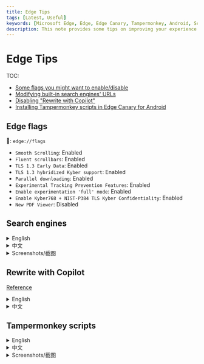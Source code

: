 ```yaml
---
title: Edge Tips
tags: [Latest, Useful]
keywords: [Microsoft Edge, Edge, Edge Canary, Tampermonkey, Android, Script, Install, Extension, UserScript, Greasyfork, 脚本, 扩展, 用户脚本, 安卓]
description: This note provides some tips on improving your experience on using Microsoft Edge, including some flags you might want to enable/disable, modifying built-in search engines' URLs, disabling "Rewrite with Copilot", and installing Tampermonkey scripts in Edge Canary for Android. 这篇笔记提供了一些改进 Microsoft Edge 体验的小提示，包括一些你可能想要启用/禁用的 flags，修改内置搜索引擎的网址，禁用“使用 Copilot 重写”，以及如何在 Edge Canary for Android 上安装 Tampermonkey 脚本。
---
```


<style>
    article details img {
        max-width: 32%;
    }
</style>

# Edge Tips

TOC:

- [Some flags you might want to enable/disable](#edge-flags)
- [Modifying built-in search engines' URLs](#search-engines)
- [Disabling "Rewrite with Copilot"](#rewrite-with-copilot)
- [Installing Tampermonkey scripts in Edge Canary for Android](#tampermonkey-scripts)

## Edge flags

🔗: `edge://flags`

- `Smooth Scrolling`: Enabled
- `Fluent scrollbars`: Enabled
- `TLS 1.3 Early Data`: Enabled
- `TLS 1.3 hybridized Kyber support`: Enabled
- `Parallel downloading`: Enabled
- `Experimental Tracking Prevention Features`: Enabled
- `Enable experimentation 'full' mode`: Enabled
- `Enable Kyber768 + NIST-P384 TLS Kyber Confidentiality`: Enabled
- `New PDF Viewer`: Disabled

## Search engines

<details><summary>English</summary>

The URLs of Edge's built-in search engines contains certain tracking parameters. Edge doesn't provide a direct way to modify them, but you can still do it by following these steps:

1. Navigate to `edge://settings/searchEngines`
2. Click the three dots on the right of the search engine you want to modify, and select "Edit"
3. You will find that the URL input box is disabled, so now press `F12` or `Ctrl+Shift+I` to open the developer tools
4. Use the element inspector to find the input box, and remove the `disabled` attribute
5. Now you can modify the URL as you wish 🎉

</details>

<details><summary>中文</summary>

Edge 内置搜索引擎的 URL 包含了一些跟踪参数。Edge 并没有提供直接修改的方法，但你仍然可以通过以下步骤来修改：

1. 打开 `edge://settings/searchEngines`
2. 点击你想要修改的搜索引擎右侧的菜单，选择“编辑”
3. 你会发现 URL 输入框是被禁用的，那么现在按下 `F12` 或 `Ctrl+Shift+I` 打开开发者工具
4. 使用元素检查器找到输入框，移除 `disabled` 属性
5. 现在你可以随意修改 URL 了 🎉

</details>

<details><summary>Screenshots/截图</summary>

Let's take Bing as an example.

![edge_search_1](@attachment/edge_search_1.jpg) ![edge_search_2](@attachment/edge_search_2.jpg) ![edge_search_3](@attachment/edge_search_3.jpg) ![edge_search_4](@attachment/edge_search_4.jpg)

</details>

## Rewrite with Copilot

[Reference](https://answers.microsoft.com/en-us/microsoftedge/forum/all/how-do-i-disable-rewrite-with-copilot-in-edge/68152c06-2600-49c2-9a52-341f7f84b18a)

<details><summary>English</summary>

If you don't like the "Rewrite with Copilot" feature in Edge, you can disable it by following these steps:

1. Navigate to `edge://settings/languages`
2. Under "Writing assistance", disable "Use Compose (AI-writing) on the web"

M\$ doesn't include the word "Copilot" in the setting, making it hard to find. I think [Siegfried Beitl](https://answers.microsoft.com/en-us/profile/85ca1879-35d8-4e16-9709-9e80718f5f36) had a point:

![edge_copilot_comment](@attachment/edge_copilot_comment.jpg)

</details>

<details><summary>中文</summary>

如果你不喜欢 Edge 中的“使用 Copilot 重写”功能，你可以通过以下步骤来禁用它：

1. 打开 `edge://settings/languages`
2. 在“写作帮助”下，禁用“在 Web上使用撰写(AI 书写)”

微软在设置中没有包含“Copilot”这个词，使得这个设置项很难找。我认为 [Siegfried Beitl](https://answers.microsoft.com/en-us/profile/85ca1879-35d8-4e16-9709-9e80718f5f36) 说得很对：

![edge_copilot_comment](@attachment/edge_copilot_comment.jpg)

</details>

## Tampermonkey scripts

<details><summary>English</summary>
1. Install the latest version of Edge Canary (125.0.2518.0 at the time of writing this note)
2. Go to Settings - About, tap the version number several times to enter developer mode
3. Go back to the settings page, head to the developer options, and select "Extension install by id"
4. Enter the id of Tampermonkey: `iikmkjmpaadaobahmlepeloendndfphd`
5. Wait for a while, and you will be prompted that the installation is successful. Now enter the extension management page from the menu
6. Click "Tampermonkey", and you will find that most of the options are not clickable. However, you can enter the management panel by clicking "Welcome to donate"
7. Open a new tab, find the script you want to install on Greasyfork, and click "Install this script" to download the js file
8. Open the js file in text mode, and copy all the code
9. Go back to the management panel you just opened, click the plus sign to create a new script, delete the default code, and paste the copied code
10. Click "File - Save", and the script is installed
11. If you wish to update your scripts, you can do that by clicking "Useful Tools - Check for userscript updates" - you don't need to do this manually. If you're tired of clicking multiple times to open the management panel, you can add a shortcut on the browser new page with URL `chrome-extension://iikmkjmpaadaobahmlepeloendndfphd/options.html#nav=settings`.
</details>

<details><summary>中文</summary>
1. 安装 Edge Canary 最新版 (此文撰写时为 125.0.2518.0)
2. 进入设置 - 关于，多点几次版本号进入开发者模式
3. 返回设置界面，进入开发人员选项，选择 "Extension install by id"
4. 输入 Tampermonkey 的 id: `iikmkjmpaadaobahmlepeloendndfphd`
5. 等待一会，会提示安装成功，然后就可以从菜单里进入扩展界面
6. 点击“篡改猴”，发现大部分选项点不动，但是可以通过点击“欢迎捐助”进入到管理面板
7. 新开一个标签页，在 Greasyfork 上找到想要安装的脚本，点击“安装此脚本”，会下载下来 js 文件
8. 文本方式打开这个 js 文件，全选复制代码
9. 回到刚刚打开的管理面板，点击加号新建脚本，删掉默认提供的代码，粘贴刚刚复制的代码
10. 点击“文件 - 保存”，脚本安装完成
11. 如果想要更新脚本，可以点击“实用工具 - 检查用户脚本更新”来更新，不需要手动操作。如果觉得点多次打开管理面板太麻烦，可以在浏览器新标签页添加一个快捷方式，URL 为 `chrome-extension://iikmkjmpaadaobahmlepeloendndfphd/options.html#nav=settings`。
</details>

<details><summary>Screenshots/截图</summary>

![edge_canary_tm_1](@attachment/edge_canary_tm_1.jpg) ![edge_canary_tm_2](@attachment/edge_canary_tm_2.jpg) ![edge_canary_tm_3](@attachment/edge_canary_tm_3.png) ![edge_canary_tm_4](@attachment/edge_canary_tm_4.jpg) ![edge_canary_tm_5](@attachment/edge_canary_tm_5.jpg)

</details>

